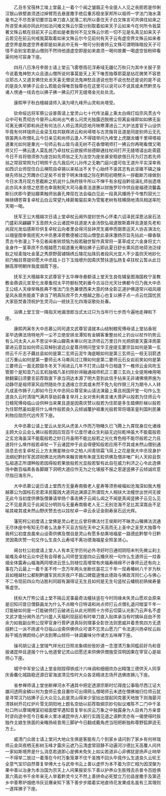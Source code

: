 <!-- { "loadSidebar": true } -->
　　乙丑冬宝筏林工竣上堂最上一着个个闻之皱眉正令全提人人见之丧胆若是伶俐汉银山铁壁直须透过掉臂而去悬崖撒手绝后重苏稳坐家邦所以祖师一字法门海水濡毫书之不尽吾家切要宗旨单刀直入犹落二机所以善住天子白文殊言可共俱往如来之所咨受未闻亦同此时如法问难文殊云尔莫分别取着如来天子云如来今在何所令我莫著文殊云秪在目前天子云若如是者我何不见文殊云尔若一切不见是名真见如来天子云若见在前云何戒我莫取着如来文殊云尔今见前何有天子云有虚空界文殊云如来者虚空界是故虚空界者即是如来此中无有一物可分别者师云文殊可谓明珠暗投天子可惜不会别宝若是山僧则不然待他道虚空即是如来直须一喝何故聻一喝虚空皆粉碎看渠何地可容身下座。

　　四月八日净月李居士请上堂云飞雾卷雨花浮寿域无疆亿万秋只为其中关捩子至今说着鬼神愁大众且道山僧所说何事莫是天上天下唯吾独尊耶莫是拈花微笑不容思议耶古人又道言佛住处龙天喜无僧说法鬼神愁且道说也愁不说也愁还是说的是不说的是良久举拂子云会么若能会得唯吾独尊也在这里可以说可以不说其或未然黔灵与诸人傍通一线去也以拂子拂一拂云打开无缝塔金光处处流。

　　康熙甲子秋白檀越请师入滇为埽九峰开山灵和尚塔受。

　　钦命绥远将军蔡公设普斋请上堂灵山七十代传法最上乘太白绵灯焰宗风贯古今众中可有贯彻古今替开山和尚出气者么问灵光独露迥脱根尘但离妄缘即如如佛无妄可离无佛可即和尚还有何法示人师云清风匝地月映寒潭进云二大护法差官于山设供毕竟有何祥瑞师云金梁玉柱共联辉进云和尚埽塔与古灵揩背且道是同是别师云无孔铁笛两头吹僧礼云今日亲见和尚师云逢人不得错举问九峰堂上虎踞龙蟠千里埽塔祖道重光如何是重光一句师云有山皆鸟语无树不花香僧喝师打一拂云你再喝看僧又喝师又打一拂云逢人莫乱统乃卓拄杖云欲报师翁德聊通拄杖间打开无缝塔请出赴斋筵今日不肖将借须弥为座岂如先师翁之无为法空为座坐甚安稳欲借日月为灯岂若先师翁之常寂常照为灯明照千古凡我后代儿孙传之无斁门庭兴盛可佐王道升平实深幸焉如西识业师现住白云禅院自卓锡以来枯淡不关于心始终不渝其志有此坚碓不磷之操继先师翁之芳躅亦已足矣不肖曾于明末烽烟之际在黔阳初晤劈头一拶截断万缘做到今日水清月现方思截断之机说什么陕府铁牛所以不惮千有余程自黔徂滇礼师翁遗塔此亦风木余恨之悲思也幸我制宪大司马垂青法道惠以财施罗珍作供自是福德流馨螽斯衍庆即今更拈瓣熏触师翁鼻孔俾现在法会缁白见此一段真风播扬于今惟烈寂光三昧磅礴苍霄复卓杖云白云常望九峰巅匍匐前来为雪冤老树有枝横荫地清风相送率陀天喝一喝。

　　抚军王公大檀越次日请上堂卓杖云阃外提封世外心怀柔六诏泽民深恩沾泉石法门盛彩凤翩翩下玉音顾大众云诸昆仲且道是大金汤恢弘祖道致斯嘉祥且道是先老和尚寂光发焰感斯珍供复卓杖云向者里会得河岳钟灵生甫申而弼景运天人协吉演法化以翊皇图幸我抚宪大中丞惠泽旁敷德被过现山僧登此录床激扬宗旨先拈此一瓣香联贯古今弥漫上下令见者闻者转烦恼为般若融世智作真常将一茎草成丈六金身将丈六金身作一茎草庶不负檀越愿力祖道重光蓦拈拂子云即此夏日舒长熏风匝地荷池泛绿舣之轻麦陇吐金茎之秀原野茵铺锦绣丘陵花灿珠玑者段风光宜人不少虽则天地妙化抑乃触目菩提仰愿大中丞瓯卜日下玉烛增升因斋庆赞扶道弘扬复卓拄杖云暂从此日酬高厚明朝伴我度烟霞下座。

　　抚军王大檀越率文武尊官于五华禅寺悬额请上堂天生良佐辅皇图海国枚宁圣教敷金鼎调元宣至化龙章蚤彻太平符额标梵刹垂今古浴日光天壮佛都今日乃我大中丞王公结人天缘举殊胜典不惟法门生色兼使西来大意的体全彰正道护佛道常兴祖风翊皇风永扇务能直下承当了明真际庶不负大檀越之胜心也复以拂子点一点云忧国忧民大家臣焚香顶祝护生灵河山一统扶王化四海讴歌处处春。

　　浴佛上堂王宫一降指天地漏泄郎当式太过只为当年行七步而今遍地走禅和下座。

　　康熙丙寅冬大中丞慕公同司道文武尊官请就本山结制粮宪傅母请上堂拈香祝
圣毕选佛法场特地开一尘不立绝安排龙潭知有金鳞客重整丝纶上钓台以杖作钓势云有么问太夫人从不思议中来山瓣斋未审以何法济师云万里日升光炯炯普天露泽雨蒙蒙进云意旨如何师云双棹别波远众星尊月明问登宝华王座提玄要宗旨如何是第一玄师云千斤志子藕丝县如何是第二玄师云泥牛海底眠如何是第三玄师云一枝无羽箭透过万重山如何是第一要师云木马嘶风过江隩如何是第二要师云石女岩前笑如何是第三要师云一面无腔鼓冬冬天下闹进云几年不打灵山鼓今日相逢下一椎师云金风吹玉管那个是知音乃云玄机独唱凡圣扫除妙谛融通祖师机正三要三玄向上全提用棒用喝掀翻窠臼须要言前荐取直下承当洞达本源了明大意到此信手拈来无非诸佛境界施为动静尽是祖师家风自然随处作主遇缘立宗其或未然不免九旬作限三月为期令人人转凡成圣作狮子儿即如今日大中丞同众尊官来山请法演最上乘且祝国开堂一句作么生道良久云时清瑞气满共享劫前春复举月上女对舍利弗言诸大菩萨以般若为住师云今日粮宪傅母临山设供种当来果且道是因斋庆赞以般若为住耶是多生踏佛阶梯以般若为住耶然虽如是将什么唤作般若良久云倾诚覆护祖重光般若常将翊圣皇利国利民兼利物应勋历代远传芳下座。

　　大中丞慕公请上堂云从龙风从虎圣人作而万物睹久已飞腾上九霄现身应化诸缘主顾大众云会么佛以般若因应现百千亿度尽诸众生利益无边际乾坤虽大不能载般若之玄沧海虽深不能载般若之妙日月虽明不能比般若之光化育色相不能尽般若之力且道将什么唤作般若卓杖一下云诸昆仲于此会得便知般若应用不尽其或未然山僧别通消息去也复卓杖云上方太微星映台中之柏人间青琐霜飞简上之花是我大中丞现身护法纲纪黔封军民颂祝佛法光扬昨来翰言微布朱提玉粒供佛及僧非唯广利人天抑且恢弘祖道正所谓种般若因得般若果放般若光显般若智有此自在威力利济之心令此选佛场中数百缁素各各脚跟下洞明大道应作无为之化堪报不报之恩遂竖拂子云倾诚欢意尽指日海东升。

　　大中丞慕公诞日请上堂西方无量寿南极老人星寿等须弥峻福如沧海深如我大檀越慕公为国柱石忠君泽民履践大道洞达渊源正所谓现大人相扶大法幢世出世间无彼无此今当初度供佛饭僧兼请举扬个事击拂子云闻么闻之不闻是真闻竖拂子云见么见之不见是真见于此闻见分明则与无量寿南极老人无二无别沧海不足比其深嵩岳不足喻其峻其或未然山野庆赞去也以拄杖卓一卓云永证金刚寿泉石远光辉。

　　藩宪柯公初度请上堂佛是灵山老比丘曾将佛法付王侯斯时不昧灵山嘱佛法流通无尽休座中有知无尽者么法身不灭亘古恒在天中之天高而无上圣中之圣至大独尊今我柯公初度良晨来山设斋供佛及僧自是灵山有愿多劫熏培福星一路德庇黔黎今日黔灵因斋庆赞一句又作么生良久云寿域不离功德海福星全照圣贤心。

　　阃台杜公初度请上堂人人有本无字历何必外寻好时日通彻阴阳未判先微尘刹土喻难及卓杖云众中还有会得者么问师登宝座四众云臻庆祝一句作么生道师云一炷香烟全体露寿山福海两同增进云恁么则禄位高增常有庆福寿绵绵不计春师云还有向上事在乃云最上一着千圣不传一念万年两头坐断优昙花三千年一现寿椿树八千岁为秋且如檀越杜公都制黔疆军民欢庆夜户不扃口碑载道惟此德政与佛政浑同仁心与佛心不二令现前四众均沾胜利同超有漏得证无生且如何是无生句竖杖云蟠桃初熟候寿量等虚空。

　　抚标大厅熊公请上堂不隔云泥事最奇法幢扶竖在今时同缘未失灵山愿欢会原来是旧知问昔日僧繇画龙为什么不点眼今日特请和尚点师打云点僧礼退问暗室千年一灯能破如何是一灯能破师打云破进云从此光明照十方师云切莫认光影乃云声名不虚文武才能分阃外法门兴盛人天福利现庭前有时单刀直入贴体承当有时擒纵自由不劳余力如我副台熊公现宰官身行菩萨道真际则理事全彰世法则恩威并着贵筑四方无遗燧黔江一派不扬波今日临山设斋供佛供众可谓不忘灵山愿力广令法道兴扬卓杖云赳赳干城古佛颜倾心护法到寒山频将一钵调羹味分作诸方五味禅下座。

　　操司胡公请上堂瑞气祥光红日照龙象缤纷皆妙道一念澄清万象同槛前好鸟和音报诸昆仲且道报个什么他道曾记灵山旧愿还来供佛供僧施受双明因果在宰官心是祖师心下座。

　　城守中军安公请上堂金刚捏得铁成汁六味调和细细炊办出精馐三德供天人同享庆香麋化城路稳还源日宦海波清见性时大众各坚精进志场开选佛炼狮儿下座。

　　省参禅师请上堂坐断禅河水不通其中把定透源宗斯时忆得庞公事吸尽西江证大雄问透网金鳞以何为食师云食且置你可出得网么僧喝师云未透在僧拂袖归位师云犹是寻常汉乃拈拂子云大众见么此是灵山得来少室拈出提起同克塞天地放下则海晏河清铁树开花红炉片雪无阴阳地上题名空劫以前荐取纲宗妙句拟议难陈不二门中千圣杜口所以摩竭掩室初祖面壁罕遇知音复举长庆云万象之中独露身为人自肯乃方亲昔时谬向途中觅今日看来火里冰诸昆仲古人躬行实践见道之语黔灵亦有一偈使得时辰独作主娘生铁面的亲睹扬岐昔用三脚驴今日翻成戴角虎当阳把断独称尊野狐屏迹无方土。

　　威清门众居士请上堂问大地众生俱是客能有几个到家乡请问到了家乡有何祥瑞师云金凤夜栖无影树玉峰才露庆云遮乃云清虚常寂静不动遍河沙德比天高覆人间共一家如斯境界是什么消息若道即心是佛未免矢上如尖若道非心非佛犹是扬声止响举一不得举二放过一着落在今时万象笼罩不住千圣拽不回头毕竟作么生道良久云轮王全意气宝印自然尊复举傅大士与武帝书云上善以虚怀为本不着为宗亡相为因涅槃为果中善以治身为本治国为宗天上人间果报安乐下善以护养众生胜残去杀普令百姓俱禀六斋此书千余年来无人举着黔灵今又不然上善拼命必死壁立万仞县崖撒手及第还乡中善寒炉烟绝冷灰豆爆亲知下落下善步步踏着实地直待花发果成名虽有三其理则一遂挥拂子下座。

